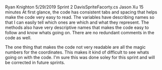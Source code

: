 Ryan Knighton
5/29/2019
Sprint 2
DavisSpriteFacorty.cs
Jason Xu
15 minutes
At first glance, the code has consistent tabs and spacing that helps make the code very easy to read.  The variables have describing names so that I can easily tell which ones are which and what they represent.  The methods also have very descriptive names that makes the code easy to follow and know whats going on.  There are no redundant comments in the code as well.  

The one thing that makes the code not very readable are all the magic numbers for the coordinates.  This makes it kind of difficult to see whats going on with the code.  I'm sure this was done soley for this sprint and will be corrected in future sprints.